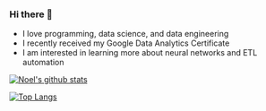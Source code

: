 ### Hi there 👋

- I love programming, data science, and data engineering
- I recently received my Google Data Analytics Certificate
- I am interested in learning more about neural networks and ETL automation

[![Noel's github stats](https://github-readme-stats.vercel.app/api?username=na191&count_private=true&show_icons=true&theme=radical&hide_rank=false)](https://github.com/anuraghazra/github-readme-stats)

[![Top Langs](https://github-readme-stats.vercel.app/api/top-langs/?username=na191)](https://github.com/anuraghazra/github-readme-stats)

